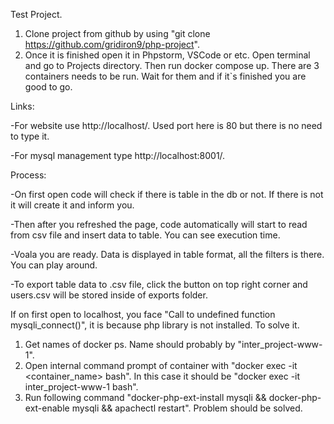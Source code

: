 Test Project.

1. Clone project from github by using "git clone https://github.com/gridiron9/php-project".
2. Once it is finished open it in Phpstorm, VSCode or etc. Open terminal and go to Projects directory. Then run docker compose up. There are 3 containers needs to be run. Wait for them and if it`s finished you are good to go.

Links:

-For website use http://localhost/. Used port here is 80 but there is no need to type it.

-For mysql management type http://localhost:8001/. 

Process:

-On first open code will check if there is table in the db or not. If there is not it will create it and inform you.

-Then after you refreshed the page, code automatically will start to read from csv file and insert data to table. You can see execution time.

-Voala you are ready. Data is displayed in table format, all the filters is there. You can play around. 

-To export table data to .csv file, click the button on top right corner and users.csv will be stored inside of exports folder. 



If on first open to localhost, you face "Call to undefined function mysqli_connect()", it is because php library is not installed. To solve it.
1. Get names of docker ps. Name should probably by "inter_project-www-1".
2. Open internal command prompt of container with "docker exec -it <container_name> bash". In this case it should be
"docker exec -it inter_project-www-1 bash".
3. Run following command "docker-php-ext-install mysqli && docker-php-ext-enable mysqli && apachectl restart". Problem should be solved.

